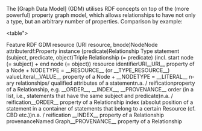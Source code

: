 The [Graph Data Model] (GDM) utilises RDF concepts on top of the (more powerful) property graph model, which allows relationships to have not only a type, but an arbitrary number of properties. Comparison by example:

<table">
<thead>
<tr>
<th> Feature </th>
<th> RDF </th>
<th> GDM </th>
</tr>
</thead>
<tr><td>resource (URI resource, bnode)</td><td>Node</td><td>Node</td></tr>
<tr><td>attribute</td><td>rdf:Property instance (predicate)</td><td>Relationship Type</td></tr>
<tr><td>statement (subject, predicate, object)</td><td>Triple </td><td>Relationship (= predicate) (incl. start node (= subject) + end node (= object))</td></tr>
<tr><td>resource identifier</td><td>URI</td><td>__URI__ property of a Node + NODETYPE = __RESOURCE__ (or __TYPE_RESOURCE__)</td></tr>
<tr><td>value</td><td>Literal</td><td>__VALUE__ property of a Node + __NODETYPE = __LITERAL__</td></tr>
<tr><td>n-ary relationships/ qualified attributes of a statement</td><td>n.a. / reification</td><td>property of a Relationship, e.g. __ORDER__, __INDEX__, __PROVENANCE__</td></tr>
<tr><td>order (in a list, i.e., statements that have the same subject and predicate)</td><td>n.a. / reification</td><td>__ORDER__ property of a Relationship</td></tr>
<tr><td>index (absolut position of a statement in a container of statements that belong to a certain Resource (cf. CBD etc.))</td><td>n.a. / reification </td><td>__INDEX__ property of a Relationship</td></tr>
<tr><td>provenance</td><td>Named Graph</td><td>__PROVENANCE__ property of a Relationship</td></tr>
</table>